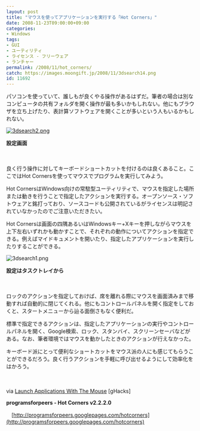 ```yaml
---
layout: post
title: "マウスを使ってアプリケーションを実行する「Hot Corners」"
date: 2008-11-23T09:00:00+09:00
categories:
- Windows
tags: 
- GUI
- ユーティリティ
- ライセンス - フリーウェア
- ランチャー
permalink: /2008/11/hot_corners/
catch: https://images.moongift.jp/2008/11/3dsearch14.png
id: 11692
---
```

パソコンを使っていて、誰しもが良くやる操作があるはずだ。筆者の場合は別なコンピュータの共有フォルダを開く操作が最も多いかもしれない。他にもブラウザを立ち上げたり、表計算ソフトウェアを開くことが多いという人もいるかもしれない。

  

[![3dsearch2.png](https://images.moongift.jp/2008/11/3dsearch2-tm1.jpg)](https://images.moongift.jp/2008/11/3dsearch24.png)  
  
**設定画面**

  

　

  

良く行う操作に対してキーボードショートカットを付けるのは良くあること。ここではHot Cornersを使ってマウスでプログラムを実行してみよう。

  

Hot CornersはWindows向けの常駐型ユーティリティで、マウスを指定した場所または動きを行うことで指定したアクションを実行する。オープンソース・ソフトウェアと銘打っており、ソースコードも公開されているがライセンスは明記されていなかったのでご注意いただきたい。

  
  
<!--more-->  

Hot Cornersは画面の四隅あるいはWindowsキー+Xキーを押しながらマウスを上下左右いずれかも動かすことで、それぞれの動作についてアクションを指定できる。例えばマイドキュメントを開いたり、指定したアプリケーションを実行したりすることができる。

  

![3dsearch1.png](https://images.moongift.jp/2008/11/3dsearch14.png)  
  
**設定はタスクトレイから**

  

　

  

ロックのアクションを指定しておけば、席を離れる際にマウスを画面済みまで移動すれば自動的に閉じてくれる。他にもコントロールパネルを開く指定をしておくと、スタートメニューから辿る面倒さもなく便利だ。

  

標準で指定できるアクションは、指定したアプリケーションの実行やコントロールパネルを開く、Google検索、ロック、スタンバイ、スクリーンセーバなどがある。なお、筆者環境ではマウスを動かしたときのアクションが行えなかった。

  

キーボード派にとって便利なショートカットをマウス派の人にも感じてもらうことができるだろう。良く行うアクションを手軽に呼び出せるようにして効率化をはかろう。

  

　

  

via [Launch Applications With The Mouse](http://www.ghacks.net/2008/11/17/launch-applications-with-the-mouse/) [gHacks]

  

**programsforpeers - Hot Corners v2.2.2.0**  
  
　[http://programsforpeers.googlepages.com/hotcorners](http://programsforpeers.googlepages.com/hotcorners)

  
